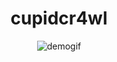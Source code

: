 <div align="center">

# cupidcr4wl

![demogif](https://github.com/user-attachments/assets/4148992e-b468-4cfd-994a-d44dd27fcd36)

</div>
